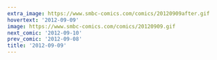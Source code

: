 ```yaml
---
extra_image: https://www.smbc-comics.com/comics/20120909after.gif
hovertext: '2012-09-09'
image: https://www.smbc-comics.com/comics/20120909.gif
next_comic: '2012-09-10'
prev_comic: '2012-09-08'
title: '2012-09-09'
---
```


